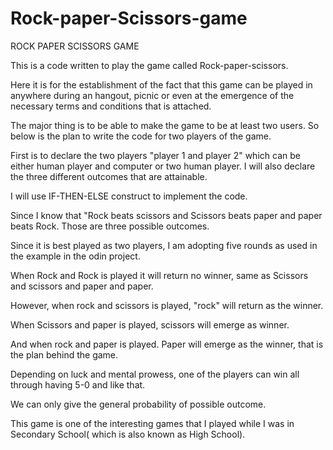 # Rock-paper-Scissors-game
ROCK PAPER SCISSORS GAME 

This is a code written to play the game called Rock-paper-scissors.

Here it is for the establishment of the fact that this game can be played in anywhere during an hangout, picnic or even at the emergence of the necessary terms and conditions that is attached.


The major thing is to be able to make the game to be at least two users. So below is the plan to write the code for two players of the game.

 First is to declare the two players "player 1 and player 2" which can be either human player  and computer or two human player. I will also declare the three different outcomes that are attainable. 

 I will use IF-THEN-ELSE construct to implement the code.

 Since I know that "Rock beats scissors and Scissors beats paper and paper beats Rock. Those are three possible outcomes. 

Since it is best played as two players, I am adopting  five rounds as used in the example in the odin project. 

When Rock and Rock is played it will return no winner, same as Scissors and scissors and paper and paper.

However, when rock and scissors is played, "rock" will return as the winner.

When Scissors and paper is played, scissors will emerge as winner.


And when rock and paper is played. Paper will emerge as the winner, that is the plan behind the game. 

Depending on luck and mental prowess, one of the players can win all through having 5-0 and like that.

 We can only give the general probability of possible outcome.

This game is one of the interesting games that I played while I was in Secondary School( which is also known as  High School).
